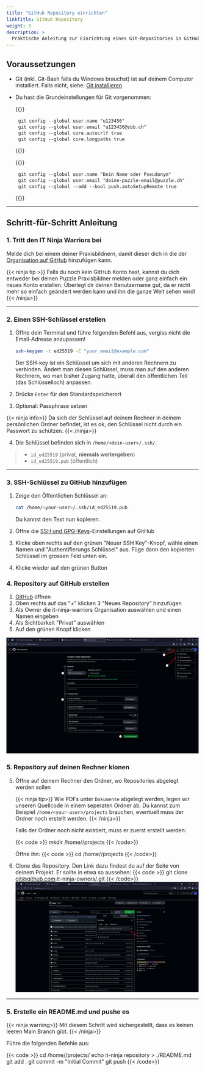 ```yaml
---
title: "GitHub Repository einrichten"
linkTitle: GitHub Repository
weight: 3
description: >
  Praktische Anleitung zur Einrichtung eines Git-Repositories in GitHub
---
```


## Voraussetzungen

- Git (inkl. Git-Bash falls du Windows brauchst) ist auf deinem Computer installiert. Falls nicht, siehe:
  [Git installieren](../../../../04_git/01_grundwissen/02_git-install)
- Du hast die Grundeinstellungen für Git vorgenommen:

  {{<sbb raw="true">}}

  ```shell
   git config --global user.name "u123456"
   git config --global user.email "u123456@sbb.ch"
   git config --global core.autocrlf true
   git config --global core.longpaths true
  ```

  {{</sbb>}}

  {{<puzzle raw="true">}}

  ```shell
   git config --global user.name "Dein Name oder Pseudonym"
   git config --global user.email "deine-puzzle-email@puzzle.ch"
   git config --global --add --bool push.autoSetupRemote true
  ```

  {{</puzzle>}}

---

## Schritt-für-Schritt Anleitung

### 1. Tritt den IT Ninja Warriors bei

Melde dich bei einem deiner Praxisbildnern, damit dieser dich in die der [Organisation auf GitHub](https://github.com/it-ninja-warriors) hinzufügen kann.

{{< ninja tip >}}
Falls du noch kein GitHub Konto hast, kannst du dich entweder bei deinen Puzzle Praxisbildner melden oder ganz einfach ein neues Konto erstellen.
Überlegt dir deinen Benutzername gut, da er nicht mehr so einfach geändert werden kann und ihn die ganze Welt sehen wird!
{{< /ninja>}}

---

### 2. Einen SSH-Schlüssel erstellen

1. Öffne dein Terminal und führe folgenden Befehl aus, vergiss nicht die Email-Adresse anzupassen!

   ```bash
   ssh-keygen -t ed25519 -C "your_email@example.com"
   ```

   Der SSH-key ist ein Schlüssel um sich mit anderen Rechnern zu verbinden. Ändert man diesen Schlüssel, muss man auf den
   anderen Rechnern, wo man bisher Zugang hatte, überall den öffentlichen Teil (das Schlüsselloch) anpassen.

2. Drücke `Enter` für den Standardspeicherort

3. Optional: Passphrase setzen

{{< ninja info>}}
Da sich der Schlüssel auf deinem Rechner in deinem persönlichen Ordner befindet, ist es ok, den Schlüssel nicht durch
ein Passwort zu schützen.
{{< /ninja>}}

4. Die Schlüssel befinden sich in `/home/<dein-user>/.ssh/`.

> - `id_ed25519` (privat, **niemals weitergeben**)
> - `id_ed25519.pub` (öffentlich)

---

### 3. SSH-Schlüssel zu GitHub hinzufügen

1. Zeige den Öffentlichen Schlüssel an:

   ```bash
   cat /home/<your-user>/.ssh/id_ed25519.pub
   ```

   Du kannst den Text nun kopieren.

2. Öffne die [SSH und GPG-Keys](https://github.com/settings/keys)-Einstellungen auf GitHub

3. Klicke oben rechts auf den grünen "Neuer SSH Key"-Knopf, wähle einen Namen und "Authentifierungs Schlüssel" aus. Füge dann den kopierten Schlüssel im grossen Feld unten ein.

4. Klicke wieder auf den grünen Button

### 4. Repository auf GitHub erstellen

1. [GitHub](https://github.com) öffnen
2. Oben rechts auf das "+" klicken
   3 "Neues Repository" hinzufügen
3. Als Owner die it-ninja-warriors Organisation auswählen und einen Namen eingeben
4. Als Sichtbarkeit "Privat" auswählen
5. Auf den grünen Knopf klicken

![GitHub Repository erstellen](./images/github-create-repository.png)

### 5. Repository auf deinen Rechner klonen

5. Öffne auf deinem Rechner den Ordner, wo Repositories abgelegt werden sollen

   {{< ninja tip>}}
   Wie PDFs unter `Dokumente` abgelegt werden, legen wir unseren Quellcode in einem seperaten Ordner ab. Du kannst zum Beispiel `/home/<your-user>/projects` brauchen, eventuell muss der Ordner noch erstellt werden.
   {{< /ninja>}}

   Falls der Ordner noch nicht existiert, muss er zuerst erstellt werden:

   {{< code >}}
   mkdir /home/<your-user>/projects
   {{< /code>}}

   Öffne ihn:
   {{< code >}}
   cd /home/<your-user>/projects
   {{< /code>}}

6. Clone das Repository. Den Link dazu findest du auf der Seite von deinem Projekt. Er sollte in etwa so aussehen:
   {{< code >}}
   git clone git@github.com:it-ninja-owners/<your-name>.git
   {{< /code>}}
   ![GitHub Repository klonen](./images/github-clone.png)

---

### 5. Erstelle ein README.md und pushe es

{{< ninja warning>}}
Mit diesem Schritt wird sichergestellt, dass es keinen leeren Main Branch gibt.
{{< /ninja>}}

Führe die folgenden Befehle aus:

{{< code >}}
cd /home/<your-user>/projects/<your-name>
echo it-ninja repository > ./README.md
git add .
git commit -m "Initial Commit"
git push
{{< /code>}}
